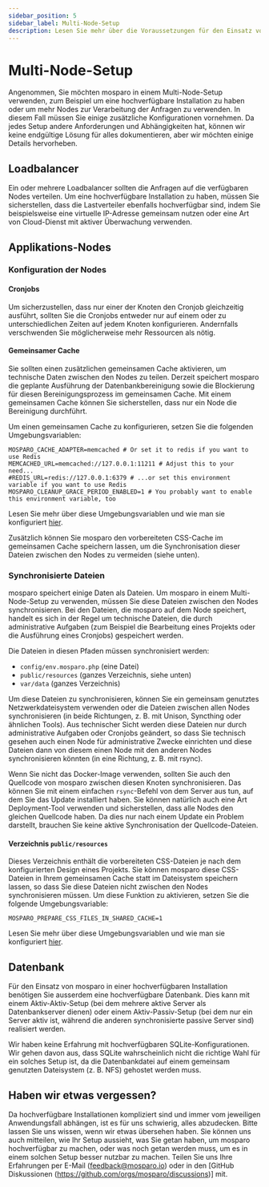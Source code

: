 ```yaml
---
sidebar_position: 5
sidebar_label: Multi-Node-Setup
description: Lesen Sie mehr über die Voraussetzungen für den Einsatz von mosparo in einem Multi-Node-Setup.
---
```


# Multi-Node-Setup

Angenommen, Sie möchten mosparo in einem Multi-Node-Setup verwenden, zum Beispiel um eine hochverfügbare Installation zu haben oder um mehr Nodes zur Verarbeitung der Anfragen zu verwenden. In diesem Fall müssen Sie einige zusätzliche Konfigurationen vornehmen. Da jedes Setup andere Anforderungen und Abhängigkeiten hat, können wir keine endgültige Lösung für alles dokumentieren, aber wir möchten einige Details hervorheben.

## Loadbalancer

Ein oder mehrere Loadbalancer sollten die Anfragen auf die verfügbaren Nodes verteilen. Um eine hochverfügbare Installation zu haben, müssen Sie sicherstellen, dass die Lastverteiler ebenfalls hochverfügbar sind, indem Sie beispielsweise eine virtuelle IP-Adresse gemeinsam nutzen oder eine Art von Cloud-Dienst mit aktiver Überwachung verwenden.

## Applikations-Nodes

### Konfiguration der Nodes

#### Cronjobs

Um sicherzustellen, dass nur einer der Knoten den Cronjob gleichzeitig ausführt, sollten Sie die Cronjobs entweder nur auf einem oder zu unterschiedlichen Zeiten auf jedem Knoten konfigurieren. Andernfalls verschwenden Sie möglicherweise mehr Ressourcen als nötig.

#### Gemeinsamer Cache

Sie sollten einen zusätzlichen gemeinsamen Cache aktivieren, um technische Daten zwischen den Nodes zu teilen. Derzeit speichert mosparo die geplante Ausführung der Datenbankbereinigung sowie die Blockierung für diesen Bereinigungsprozess im gemeinsamen Cache. Mit einem gemeinsamen Cache können Sie sicherstellen, dass nur ein Node die Bereinigung durchführt.

Um einen gemeinsamen Cache zu konfigurieren, setzen Sie die folgenden Umgebungsvariablen:

```editorconfig
MOSPARO_CACHE_ADAPTER=memcached # Or set it to redis if you want to use Redis
MEMCACHED_URL=memcached://127.0.0.1:11211 # Adjust this to your need...
#REDIS_URL=redis://127.0.0.1:6379 # ...or set this environment variable if you want to use Redis
MOSPARO_CLEANUP_GRACE_PERIOD_ENABLED=1 # You probably want to enable this environment variable, too
```

Lesen Sie mehr über diese Umgebungsvariablen und wie man sie konfiguriert [hier](../configure/environment_variables).

Zusätzlich können Sie mosparo den vorbereiteten CSS-Cache im gemeinsamen Cache speichern lassen, um die Synchronisation dieser Dateien zwischen den Nodes zu vermeiden (siehe unten).

### Synchronisierte Dateien

mosparo speichert einige Daten als Dateien. Um mosparo in einem Multi-Node-Setup zu verwenden, müssen Sie diese Dateien zwischen den Nodes synchronisieren. Bei den Dateien, die mosparo auf dem Node speichert, handelt es sich in der Regel um technische Dateien, die durch administrative Aufgaben (zum Beispiel die Bearbeitung eines Projekts oder die Ausführung eines Cronjobs) gespeichert werden.

Die Dateien in diesen Pfaden müssen synchronisiert werden:

- `config/env.mosparo.php` (eine Datei)
- `public/resources` (ganzes Verzeichnis, siehe unten)
- `var/data` (ganzes Verzeichnis)

Um diese Dateien zu synchronisieren, können Sie ein gemeinsam genutztes Netzwerkdateisystem verwenden oder die Dateien zwischen allen Nodes synchronisieren (in beide Richtungen, z. B. mit Unison, Syncthing oder ähnlichen Tools). Aus technischer Sicht werden diese Dateien nur durch administrative Aufgaben oder Cronjobs geändert, so dass Sie technisch gesehen auch einen Node für administrative Zwecke einrichten und diese Dateien dann von diesem einen Node mit den anderen Nodes synchronisieren könnten (in eine Richtung, z. B. mit rsync).

Wenn Sie nicht das Docker-Image verwenden, sollten Sie auch den Quellcode von mosparo zwischen diesen Knoten synchronisieren. Das können Sie mit einem einfachen `rsync`-Befehl von dem Server aus tun, auf dem Sie das Update installiert haben. Sie können natürlich auch eine Art Deployment-Tool verwenden und sicherstellen, dass alle Nodes den gleichen Quellcode haben. Da dies nur nach einem Update ein Problem darstellt, brauchen Sie keine aktive Synchronisation der Quellcode-Dateien.

#### Verzeichnis `public/resources`

Dieses Verzeichnis enthält die vorbereiteten CSS-Dateien je nach dem konfigurierten Design eines Projekts. Sie können mosparo diese CSS-Dateien in Ihrem gemeinsamen Cache statt im Dateisystem speichern lassen, so dass Sie diese Dateien nicht zwischen den Nodes synchronisieren müssen. Um diese Funktion zu aktivieren, setzen Sie die folgende Umgebungsvariable:

```editorconfig
MOSPARO_PREPARE_CSS_FILES_IN_SHARED_CACHE=1
```

Lesen Sie mehr über diese Umgebungsvariablen und wie man sie konfiguriert [hier](../configure/environment_variables).

## Datenbank

Für den Einsatz von mosparo in einer hochverfügbaren Installation benötigen Sie ausserdem eine hochverfügbare Datenbank. Dies kann mit einem Aktiv-Aktiv-Setup (bei dem mehrere aktive Server als Datenbankserver dienen) oder einem Aktiv-Passiv-Setup (bei dem nur ein Server aktiv ist, während die anderen synchronisierte passive Server sind) realisiert werden.

Wir haben keine Erfahrung mit hochverfügbaren SQLite-Konfigurationen. Wir gehen davon aus, dass SQLite wahrscheinlich nicht die richtige Wahl für ein solches Setup ist, da die Datenbankdatei auf einem gemeinsam genutzten Dateisystem (z. B. NFS) gehostet werden muss.

## Haben wir etwas vergessen?

Da hochverfügbare Installationen kompliziert sind und immer vom jeweiligen Anwendungsfall abhängen, ist es für uns schwierig, alles abzudecken. Bitte lassen Sie uns wissen, wenn wir etwas übersehen haben. Sie können uns auch mitteilen, wie Ihr Setup aussieht, was Sie getan haben, um mosparo hochverfügbar zu machen, oder was noch getan werden muss, um es in einem solchen Setup besser nutzbar zu machen. Teilen Sie uns Ihre Erfahrungen per E-Mail (feedback@mosparo.io) oder in den [GitHub Diskussionen (https://github.com/orgs/mosparo/discussions)] mit. 